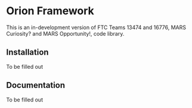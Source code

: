 # Orion Framework

This is an in-development version of FTC Teams 13474 and 16776, MARS Curiosity? and MARS Opportunity!, code library.

## Installation

To be filled out

## Documentation

To be filled out